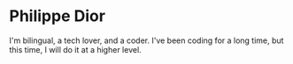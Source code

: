 # Philippe Dior
I'm bilingual, a tech lover, and a coder. 
I've been coding for a long time, but this time, I will do it at a higher level.

